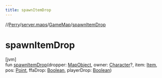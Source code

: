 ```yaml
---
title: spawnItemDrop
---
```

//[Perry](../../../index.html)/[server.maps](../index.html)/[GameMap](index.html)/[spawnItemDrop](spawn-item-drop.html)



# spawnItemDrop



[jvm]\
fun [spawnItemDrop](spawn-item-drop.html)(dropper: [MapObject](../-map-object/index.html), owner: [Character](../../client/-character/index.html)?, item: [Item](../../client.inventory/-item/index.html), pos: [Point](https://docs.oracle.com/javase/8/docs/api/java/awt/Point.html), ffaDrop: [Boolean](https://kotlinlang.org/api/latest/jvm/stdlib/kotlin/-boolean/index.html), playerDrop: [Boolean](https://kotlinlang.org/api/latest/jvm/stdlib/kotlin/-boolean/index.html))




